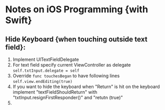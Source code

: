 # Notes on iOS Programming {with Swift}

## Hide Keyboard {when touching outside text field}:

1. Implement UITextFieldDelegate
2. For text field specify current ViewController as delegate `self.txtInput.delegate = self`
3. Override `func touchesBegan` to have following lines `self.view.endEditing(true)`
4. If you want to hide the keyboard when "Return" is hit on the keyboard implement "textFieldShouldReturn" with "txtInput.resignFirstResponder()" and "retutn (true)"
5.
